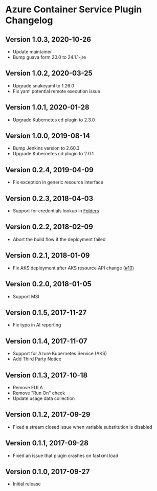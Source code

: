 # Azure Container Service Plugin Changelog

## Version 1.0.3, 2020-10-26
* Update maintainer
* Bump guava form 20.0 to 24.1.1-jre

## Version 1.0.2, 2020-03-25
* Upgrade snakeyaml to 1.26.0
* Fix yaml potential remote execution issue

## Version 1.0.1, 2020-01-28
* Upgrade Kubernetes cd plugin to 2.3.0

## Version 1.0.0, 2019-08-14
* Bump Jenkins version to 2.60.3
* Upgrade Kubernetes cd plugin to 2.0.1

## Version 0.2.4, 2019-04-09
* Fix exception in generic resource interface

## Version 0.2.3, 2018-04-03
* Support for credentials lookup in [Folders](https://plugins.jenkins.io/cloudbees-folder)

## Version 0.2.2, 2018-02-09
* Abort the build flow if the deployment failed

## Version 0.2.1, 2018-01-09
* Fix AKS deployment after AKS resource API change ([#10](https://github.com/jenkinsci/azure-acs-plugin/issues/10))

## Version 0.2.0, 2018-01-05
* Support MSI

## Version 0.1.5, 2017-11-27
* Fix typo in AI reporting

## Version 0.1.4, 2017-11-07
* Support for Azure Kubernetes Service (AKS)
* Add Third Party Notice

## Version 0.1.3, 2017-10-18
* Remove EULA
* Remove "Run On" check
* Update usage data collection

## Version 0.1.2, 2017-09-29
* Fixed a stream closed issue when variable substitution is disabled

## Version 0.1.1, 2017-09-28
* Fixed an issue that plugin crashes on fastxml load

## Version 0.1.0, 2017-09-27
* Initial release

